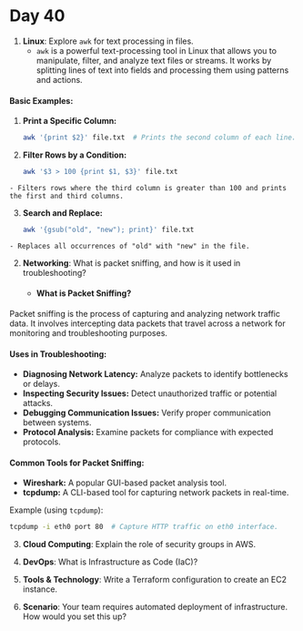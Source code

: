 # Day 40


1. **Linux**: Explore `awk` for text processing in files.
   * `awk` is a powerful text-processing tool in Linux that allows you to manipulate, filter, and analyze text files or streams. It works by splitting lines of text into fields and processing them using patterns and actions.

#### **Basic Examples:**
  1. **Print a Specific Column:**
     ```bash
     awk '{print $2}' file.txt  # Prints the second column of each line.
     ```

  2. **Filter Rows by a Condition:**
      ```bash
      awk '$3 > 100 {print $1, $3}' file.txt
      ```
    - Filters rows where the third column is greater than 100 and prints the first and third columns.

  3. **Search and Replace:**
     ```bash
     awk '{gsub("old", "new"); print}' file.txt
     ```
    - Replaces all occurrences of "old" with "new" in the file.



2. **Networking**: What is packet sniffing, and how is it used in troubleshooting?
   * #### **What is Packet Sniffing?**
Packet sniffing is the process of capturing and analyzing network traffic data. It involves intercepting data packets that travel across a network for monitoring and troubleshooting purposes.

  #### **Uses in Troubleshooting:**
   - **Diagnosing Network Latency:** Analyze packets to identify bottlenecks or delays.
   - **Inspecting Security Issues:** Detect unauthorized traffic or potential attacks.
   - **Debugging Communication Issues:** Verify proper communication between systems.
   - **Protocol Analysis:** Examine packets for compliance with expected protocols.

#### **Common Tools for Packet Sniffing:**
   - **Wireshark:** A popular GUI-based packet analysis tool.
   - **tcpdump:** A CLI-based tool for capturing network packets in real-time.

   Example (using `tcpdump`):
   ```bash
   tcpdump -i eth0 port 80  # Capture HTTP traffic on eth0 interface.
   ```


3. **Cloud Computing**: Explain the role of security groups in AWS.

4. **DevOps**: What is Infrastructure as Code (IaC)?

5. **Tools & Technology**: Write a Terraform configuration to create an EC2 instance.

6. **Scenario**: Your team requires automated deployment of infrastructure. How would you set this up?


